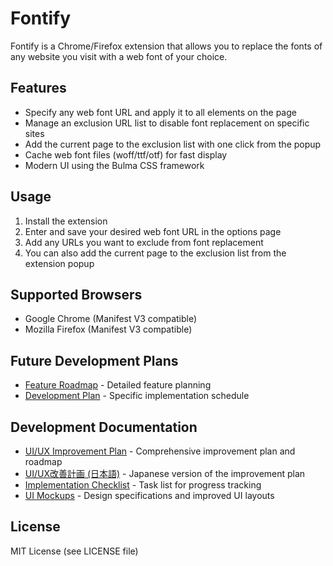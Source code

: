 # Fontify

Fontify is a Chrome/Firefox extension that allows you to replace the fonts of any website you visit with a web font of your choice.

## Features
- Specify any web font URL and apply it to all elements on the page
- Manage an exclusion URL list to disable font replacement on specific sites
- Add the current page to the exclusion list with one click from the popup
- Cache web font files (woff/ttf/otf) for fast display
- Modern UI using the Bulma CSS framework

## Usage
1. Install the extension
2. Enter and save your desired web font URL in the options page
3. Add any URLs you want to exclude from font replacement
4. You can also add the current page to the exclusion list from the extension popup

## Supported Browsers
- Google Chrome (Manifest V3 compatible)
- Mozilla Firefox (Manifest V3 compatible)

## Future Development Plans
- [Feature Roadmap](docs/features/FEATURE_ROADMAP.en.md) - Detailed feature planning
- [Development Plan](docs/development/DEVELOPMENT_PLAN.md) - Specific implementation schedule

## Development Documentation
- [UI/UX Improvement Plan](docs/ui/UI_UX_IMPROVEMENT_PLAN.en.md) - Comprehensive improvement plan and roadmap
- [UI/UX改善計画 (日本語)](docs/ui/UI_UX_IMPROVEMENT_PLAN.md) - Japanese version of the improvement plan
- [Implementation Checklist](docs/development/IMPLEMENTATION_CHECKLIST.md) - Task list for progress tracking
- [UI Mockups](docs/ui/UI_MOCKUPS.md) - Design specifications and improved UI layouts

## License
MIT License (see LICENSE file)
